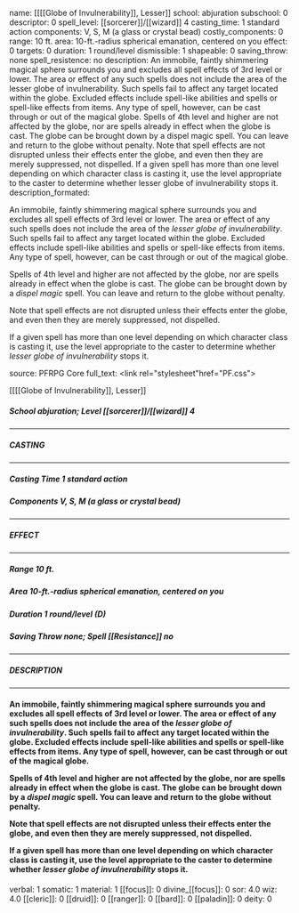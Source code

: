 name: [[[[Globe of Invulnerability]], Lesser]]
school: abjuration
subschool: 0
descriptor: 0
spell_level: [[sorcerer]]/[[wizard]] 4
casting_time: 1 standard action
components: V, S, M (a glass or crystal bead)
costly_components: 0
range: 10 ft.
area: 10-ft.-radius spherical emanation, centered on you
effect: 0
targets: 0
duration: 1 round/level
dismissible: 1
shapeable: 0
saving_throw: none
spell_resistence: no
description: An immobile, faintly shimmering magical sphere surrounds you and excludes all spell effects of 3rd level or lower. The area or effect of any such spells does not include the area of the lesser globe of invulnerability. Such spells fail to affect any target located within the globe. Excluded effects include spell-like abilities and spells or spell-like effects from items. Any type of spell, however, can be cast through or out of the magical globe.  Spells of 4th level and higher are not affected by the globe, nor are spells already in effect when the globe is cast. The globe can be brought down by a dispel magic spell. You can leave and return to the globe without penalty.  Note that spell effects are not disrupted unless their effects enter the globe, and even then they are merely suppressed, not dispelled.  If a given spell has more than one level depending on which character class is casting it, use the level appropriate to the caster to determine whether lesser globe of invulnerability stops it.
description_formated: <p>An immobile, faintly shimmering magical sphere surrounds you and excludes all spell effects of 3rd level or lower. The area or effect of any such spells does not include the area of the <i>lesser globe of invulnerability</i>. Such spells fail to affect any target located within the globe. Excluded effects include spell-like abilities and spells or spell-like effects from items. Any type of spell, however, can be cast through or out of the magical globe.</p><p>Spells of 4th level and higher are not affected by the globe, nor are spells already in effect when the globe is cast. The globe can be brought down by a <i>dispel magic</i> spell. You can leave and return to the globe without penalty.</p><p>Note that spell effects are not disrupted unless their effects enter the globe, and even then they are merely suppressed, not dispelled.</p><p>If a given spell has more than one level depending on which character class is casting it, use the level appropriate to the caster to determine whether <i>lesser globe of invulnerability</i> stops it.</p>
source: PFRPG Core
full_text: <link rel="stylesheet"href="PF.css"><div class="heading"><p class="alignleft">[[[[Globe of Invulnerability]], Lesser]]</p><div style="clear: both;"></div></div><div><h5><b>School </b>abjuration; <b>Level </b>[[sorcerer]]/[[wizard]] 4</h5></div><hr/><div><h5><b>CASTING</b></h5></div><hr/><div><h5><b>Casting Time </b>1 standard action</h5><h5><b>Components </b>V, S, M (a glass or crystal bead)</h5></div><hr/><div><h5><b>EFFECT</b></h5></div><hr/><div><h5><b>Range </b>10 ft.</h5><h5><b>Area </b>10-ft.-radius spherical emanation, centered on you</h5><h5><b>Duration </b>1 round/level (D)</h5><h5><b>Saving Throw </b>none; <b>Spell [[Resistance]] </b>no</h5></div><hr/><div><h5><b>DESCRIPTION</b></h5></div><hr/><div><h4><p>An immobile, faintly shimmering magical sphere surrounds you and excludes all spell effects of 3rd level or lower. The area or effect of any such spells does not include the area of the <i>lesser globe of invulnerability</i>. Such spells fail to affect any target located within the globe. Excluded effects include spell-like abilities and spells or spell-like effects from items. Any type of spell, however, can be cast through or out of the magical globe.</p><p>Spells of 4th level and higher are not affected by the globe, nor are spells already in effect when the globe is cast. The globe can be brought down by a <i>dispel magic</i> spell. You can leave and return to the globe without penalty.</p><p>Note that spell effects are not disrupted unless their effects enter the globe, and even then they are merely suppressed, not dispelled.</p><p>If a given spell has more than one level depending on which character class is casting it, use the level appropriate to the caster to determine whether <i>lesser globe of invulnerability</i> stops it.</p></h4></div>
verbal: 1
somatic: 1
material: 1
[[focus]]: 0
divine_[[focus]]: 0
sor: 4.0
wiz: 4.0
[[cleric]]: 0
[[druid]]: 0
[[ranger]]: 0
[[bard]]: 0
[[paladin]]: 0
deity: 0

